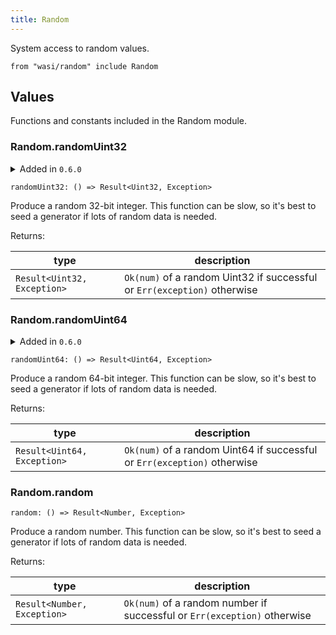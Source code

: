 ```yaml
---
title: Random
---
```


System access to random values.

```grain
from "wasi/random" include Random
```

## Values

Functions and constants included in the Random module.

### Random.**randomUint32**

<details>
<summary>Added in <code>0.6.0</code></summary>
<table>
<thead>
<tr><th>version</th><th>changes</th></tr>
</thead>
<tbody>
<tr><td><code>0.5.0</code></td><td>Originally named `randomInt32`</td></tr>
</tbody>
</table>
</details>

```grain
randomUint32: () => Result<Uint32, Exception>
```

Produce a random 32-bit integer. This function can be slow, so it's best to seed a generator if lots of random data is needed.

Returns:

| type                        | description                                                              |
| --------------------------- | ------------------------------------------------------------------------ |
| `Result<Uint32, Exception>` | `Ok(num)` of a random Uint32 if successful or `Err(exception)` otherwise |

### Random.**randomUint64**

<details>
<summary>Added in <code>0.6.0</code></summary>
<table>
<thead>
<tr><th>version</th><th>changes</th></tr>
</thead>
<tbody>
<tr><td><code>0.5.0</code></td><td>Originally named `randomInt64`</td></tr>
</tbody>
</table>
</details>

```grain
randomUint64: () => Result<Uint64, Exception>
```

Produce a random 64-bit integer. This function can be slow, so it's best to seed a generator if lots of random data is needed.

Returns:

| type                        | description                                                              |
| --------------------------- | ------------------------------------------------------------------------ |
| `Result<Uint64, Exception>` | `Ok(num)` of a random Uint64 if successful or `Err(exception)` otherwise |

### Random.**random**

```grain
random: () => Result<Number, Exception>
```

Produce a random number. This function can be slow, so it's best to seed a generator if lots of random data is needed.

Returns:

| type                        | description                                                              |
| --------------------------- | ------------------------------------------------------------------------ |
| `Result<Number, Exception>` | `Ok(num)` of a random number if successful or `Err(exception)` otherwise |

